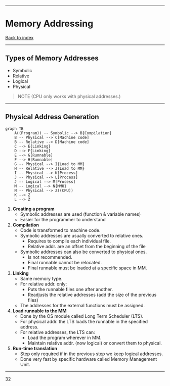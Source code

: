 
---
# Memory Addressing

[Back to index](../index.md)

---
## Types of Memory Addresses
- Symbolic
- Relative
- Logical
- Physical
> NOTE
> (CPU only works with physical addresses.)
---
## Physical Address Generation

```mermaid
graph TB
    A((Program)) -- Symbolic --> B{Compilation}
    B -- Physical --> C[Machine code]
    B -- Relative --> D[Machine code]
    C --> E{Linking}
    D --> F{Linking}
    E --> G[Runnable]
    F --> H[Runnable]
	G -- Physical --> I{Load to MM}
    H -- Relative --> J{Load to MM}
    I -- Physical --> K[Process]
    J -- Physical --> L[Process]
    J -- Logical --> M[Process]
    M -- Logical --> N{MMU}
    N -- Physical --> Z((CPU))
    K --> Z
    L --> Z
```

1. **Creating a program**
	- Symbolic addresses are used (function & variable names)
	- Easier for the programmer to understand
2. **Compilation**
	- Code is transformed to machine code.
	- Symbolic addresses are usually converted to relative ones.
		- Requires to compile each individual file.
		- Relative addr. are an offset from the beginning of the file
	- Symbolic addresses can also be converted to physical ones.
		- Is not recommended.
		- Final runnable cannot be relocated.
		- Final runnable must be loaded at a specific space in MM.
3. **Linking**
	- Same memory type.
	- For relative addr. only:
		- Puts the runnable files one after another.
		- Readjusts the relative addresses (add the size of the previous files)
	- The addresses for the external functions must be assigned.
5. **Load runnable to the MM**
	- Done by the OS module called Long Term Scheduler (LTS).
	- For physical addr. the LTS loads the runnable in the specified address.
	- For relative addresses, the LTS can:
		- Load the program wherever in MM.
		- Maintain relative addr. (now logical) or convert them to physical.
7. **Run-time translation**
	- Step only required if in the previous step we keep logical addresses.
	- Done very fast by specific hardware called Memory Management Unit.

---
32
